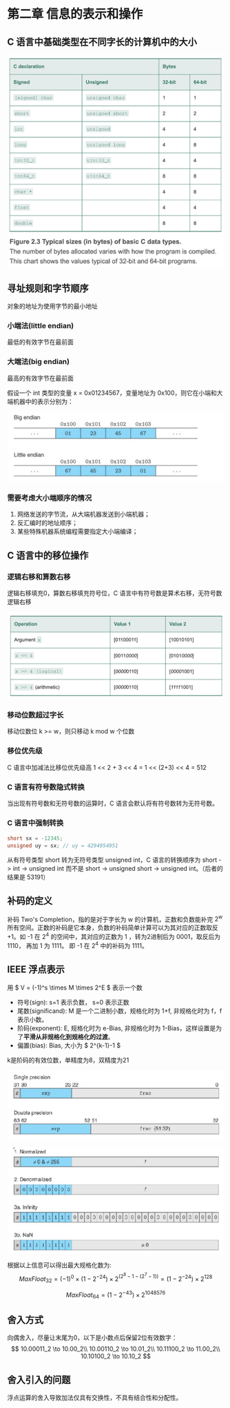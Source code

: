 # 第二章 信息的表示和操作

## C 语言中基础类型在不同字长的计算机中的大小
![类型大小表](c_data_type_size.png)

## 寻址规则和字节顺序

对象的地址为使用字节的最小地址

### 小端法(little endian)

最低的有效字节在最前面

### 大端法(big endian)

最高的有效字节在最前面

假设一个 int 类型的变量 x = 0x01234567，变量地址为 0x100，则它在小端和大端机器中的表示分别为：

![大小端](endian.png)

### 需要考虑大小端顺序的情况
1. 网络发送的字节流，从大端机器发送到小端机器；
2. 反汇编时的地址顺序；
3. 某些特殊机器系统编程需要指定大小端编译；

## C 语言中的移位操作

### 逻辑右移和算数右移

逻辑右移填充0，算数右移填充符号位，C 语言中有符号数是算术右移，无符号数逻辑右移

![移位操作](shift_in_c.png)

### 移动位数超过字长

移动位数位 k >= w，则只移动 k mod w 个位数

### 移位优先级

C 语言中加减法比移位优先级高
1 << 2 + 3 << 4 = 1 << (2+3) << 4 = 512


### C 语言有符号数隐式转换

当出现有符号数和无符号数的运算时，C 语言会默认将有符号数转为无符号数。

### C 语言中强制转换

```c
short sx = -12345;
unsigned uy = sx; // uy = 4294954951
```
从有符号类型 short 转为无符号类型 unsigned int，C 语言的转换顺序为 short -> int -> unsigned int 而不是 short -> unsigned short -> unsigned int。（后者的结果是 53191）

## 补码的定义

补码 Two's Completion，指的是对于字长为 w 的计算机，正数和负数能补完 $2^w$ 所有空间。正数的补码是它本身，负数的补码简单计算可以为其对应的正数取反+1。如 -1 在 $2^4$ 的空间中，其对应的正数为 1 ，转为2进制后为 0001，取反后为 1110， 再加 1 为 1111。 即 -1 在 $2^4$ 中的补码为 1111。

## IEEE 浮点表示

用 $ V = (-1)^s \times M \times 2^E $ 表示一个数
- 符号(sign): s=1 表示负数， s=0 表示正数
- 尾数(significand): M 是一个二进制小数，规格化时为 1+f, 非规格化时为 f，f 表示小数。
- 阶码(exponent): E, 规格化时为 e-Bias, 非规格化时为 1-Bias，这样设置是为了**平滑从非规格化到规格化的过渡**。
- 偏置(bias): Bias, 大小为 $ 2^{k-1}-1 $

k是阶码的有效位数，单精度为8，双精度为21

![IEEE浮点数](IEEE_format.png)

![单精度小数表示](float32.png)

根据以上信息可以得出最大规格化数为:
$$
MaxFloat_{32} = (-1)^0 \times  (1-2^{-24})\times 2^{(2^8-1-(2^7-1))} = (1-2^{-24})\times 2^{128}
$$

$$
MaxFloat_{64} = (1-2^{-43}) \times 2^{1048576}
$$

## 舍入方式

向偶舍入，尽量让末尾为0，以下是小数点后保留2位有效数字：
$$
10.00011_2 \to 10.00_2\\
10.00110_2 \to 10.01_2\\
10.11100_2 \to 11.00_2\\
10.10100_2 \to 10.10_2
$$

## 舍入引入的问题

浮点运算的舍入导致加法仅具有交换性，不具有结合性和分配性。